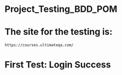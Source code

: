 # Project_Testing_BDD_POM


# The site for the testing is:
`https://courses.ultimateqa.com/`

# First Test: Login Success

